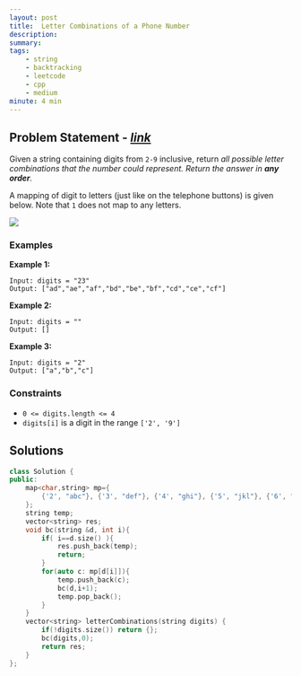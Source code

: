 ```yaml
---
layout: post
title:  Letter Combinations of a Phone Number
description: 
summary: 
tags:
    - string
    - backtracking
    - leetcode
    - cpp
    - medium
minute: 4 min
---
```


## Problem Statement - [*link*](https://leetcode.com/problems/letter-combinations-of-a-phone-number/)
Given a string containing digits from `2-9` inclusive, return *all possible letter combinations that the number could represent. Return the answer in **any order**.*

A mapping of digit to letters (just like on the telephone buttons) is given below. Note that `1` does not map to any letters.

<img src="https://upload.wikimedia.org/wikipedia/commons/thumb/7/73/Telephone-keypad2.svg/200px-Telephone-keypad2.svg.png">

### Examples   
**Example 1:**  
```
Input: digits = "23"
Output: ["ad","ae","af","bd","be","bf","cd","ce","cf"]
```

**Example 2:**  
```
Input: digits = ""
Output: []
```

**Example 3:**  
```
Input: digits = "2"
Output: ["a","b","c"]
```

### Constraints
+ `0 <= digits.length <= 4`
+ `digits[i]` is a digit in the range `['2', '9']`

## Solutions

```cpp
class Solution {
public:
    map<char,string> mp={
        {'2', "abc"}, {'3', "def"}, {'4', "ghi"}, {'5', "jkl"}, {'6', "mno"}, {'7', "pqrs"}, {'8', "tuv"}, {'9', "wxyz"}
    };
    string temp;
    vector<string> res;
    void bc(string &d, int i){
        if( i==d.size() ){
            res.push_back(temp);
            return;
        }
        for(auto c: mp[d[i]]){
            temp.push_back(c);
            bc(d,i+1);
            temp.pop_back();
        }
    }
    vector<string> letterCombinations(string digits) {
        if(!digits.size()) return {};
        bc(digits,0);
        return res;
    }
};
```

